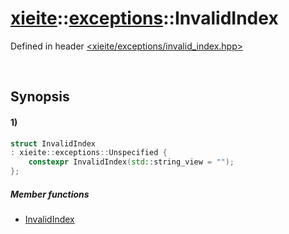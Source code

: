 # [xieite](../../xieite.md)\:\:[exceptions](../../exceptions.md)\:\:InvalidIndex
Defined in header [<xieite/exceptions/invalid_index.hpp>](../../../include/xieite/exceptions/invalid_index.hpp)

&nbsp;

## Synopsis
#### 1)
```cpp
struct InvalidIndex
: xieite::exceptions::Unspecified {
    constexpr InvalidIndex(std::string_view = "");
};
```
##### Member functions
- [InvalidIndex](./structures/invalid_index/1/operators/constructor.md)
